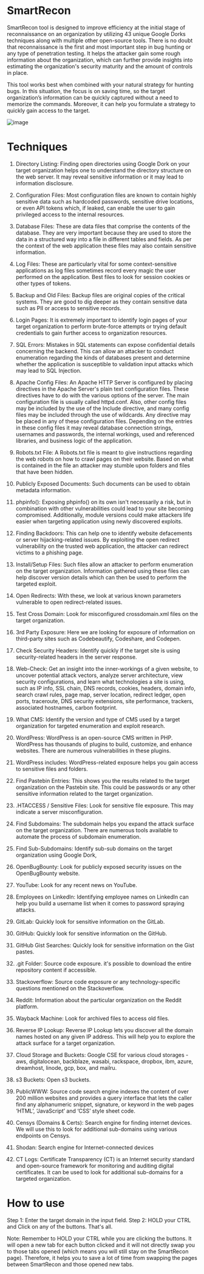 # SmartRecon
SmartRecon tool is designed to improve efficiency at the initial stage of reconnaissance on an organization by utilizing 43 unique Google Dorks techniques along with multiple other open-source tools. There is no doubt that reconnaissance is the first and most important step in bug hunting or any type of penetration testing. It helps the attacker gain some rough information about the organization, which can further provide insights into estimating the organization's security maturity and the amount of controls in place.

This tool works best when combined with your natural strategy for hunting bugs. In this situation, the focus is on saving time, so the target organization’s information can be quickly captured without a need to memorize the commands. Moreover, it can help you formulate a strategy to quickly gain access to the target.

![image](https://github.com/user-attachments/assets/a119f41d-3751-4772-beb7-9e6489570cd8)

# Techniques

1. Directory Listing: Finding open directories using Google Dork on your target organization helps one to understand the directory structure on the web server. It may reveal sensitive information or it may lead to information disclosure.

2. Configuration Files: Most configuration files are known to contain highly sensitive data such as hardcoded passwords, sensitive drive locations, or even API tokens which, if leaked, can enable the user to gain privileged access to the internal resources.

3. Database Files: These are data files that comprise the contents of the database. They are very important because they are used to store the data in a structured way into a file in different tables and fields. As per the context of the web application these files may also contain sensitive information.

4. Log Files: These are particularly vital for some context-sensitive applications as log files sometimes record every magic the user performed on the application. Best files to look for session cookies or other types of tokens.

5. Backup and Old Files: Backup files are original copies of the critical systems. They are good to dig deeper as they contain sensitive data such as PII or access to sensitive records.

6. Login Pages: It is extremely important to identify login pages of your target organization to perform brute-force attempts or trying default credentials to gain further access to organization resources.

7. SQL Errors: Mistakes in SQL statements can expose confidential details concerning the backend. This can allow an attacker to conduct enumeration regarding the kinds of databases present and determine whether the application is susceptible to validation input attacks which may lead to SQL Injection. 

8. Apache Config Files: An Apache HTTP Server is configured by placing directives in the Apache Server's plain text configuration files. These directives have to do with the various options of the server. The main configuration file is usually called httpd.conf. Also, other config files may be included by the use of the Include directive, and many config files may be included through the use of wildcards. Any directive may be placed in any of these configuration files. Depending on the entries in these config files it may reveal database connection strings, usernames and passwords, the internal workings, used and referenced libraries, and business logic of the application. 

9. Robots.txt File: A Robots.txt file is meant to give instructions regarding the web robots on how to crawl pages on their website. Based on what is contained in the file an attacker may stumble upon folders and files that have been hidden.

10. Publicly Exposed Documents: Such documents can be used to obtain metadata information.

11. phpinfo(): Exposing phpinfo() on its own isn't necessarily a risk, but in combination with other vulnerabilities could lead to your site becoming compromised. Additionally, module versions could make attackers life easier when targeting application using newly discovered exploits.

12. Finding Backdoors: This can help one to identify website defacements or server hijacking-related issues. By exploiting the open redirect vulnerability on the trusted web application, the attacker can redirect victims to a phishing page.

13. Install/Setup Files: Such files allow an attacker to perform enumeration on the target organization. Information gathered using these files can help discover version details which can then be used to perform the targeted exploit.

14. Open Redirects: With these, we look at various known parameters vulnerable to open redirect-related issues.

15. Test Cross Domain: Look for misconfigured crossdomain.xml files on the target organization.

16. 3rd Party Exposure: Here we are looking for exposure of information on third-party sites such as Codebeautify, Codeshare, and Codepen.

17. Check Security Headers: Identify quickly if the target site is using security-related headers in the server response.

18. Web-Check: Get an insight into the inner-workings of a given website, to uncover potential attack vectors, analyze server architecture, view security configurations, and learn what technologies a site is using, such as IP info, SSL chain, DNS records, cookies, headers, domain info, search crawl rules, page map, server location, redirect ledger, open ports, traceroute, DNS security extensions, site performance, trackers, associated hostnames, carbon footprint.

19. What CMS: Identify the version and type of CMS used by a target organization for targeted enumeration and exploit research.

20. WordPress: WordPress is an open-source CMS written in PHP. WordPress has thousands of plugins to build, customize, and enhance websites. There are numerous vulnerabilities in these plugins.

21. WordPress includes: WordPress-related exposure helps you gain access to sensitive files and folders.

22. Find Pastebin Entries: This shows you the results related to the target organization on the Pastebin site. This could be passwords or any other sensitive information related to the target organization.

23. .HTACCESS / Sensitive Files: Look for sensitive file exposure. This may indicate a server misconfiguration.

24. Find Subdomains: The subdomain helps you expand the attack surface on the target organization. There are numerous tools available to automate the process of subdomain enumeration.

25. Find Sub-Subdomains: Identify sub-sub domains on the target organization using Google Dork,

26. OpenBugBounty: Look for publicly exposed security issues on the OpenBugBounty website.

27. YouTube: Look for any recent news on YouTube.

28. Employees on LinkedIn: Identifying employee names on LinkedIn can help you build a username list when it comes to password spraying attacks.

29. GitLab: Quickly look for sensitive information on the GitLab.

30. GitHub: Quickly look for sensitive information on the GitHub.

31. GitHub Gist Searches: Quickly look for sensitive information on the Gist pastes.

32. .git Folder: Source code exposure. it's possible to download the entire repository content if accessible.

33. Stackoverflow: Source code exposure or any technology-specific questions mentioned on the Stackoverflow.

34. Reddit: Information about the particular organization on the Reddit platform.

35. Wayback Machine: Look for archived files to access old files.

36. Reverse IP Lookup: Reverse IP Lookup lets you discover all the domain names hosted on any given IP address. This will help you to explore the attack surface for a target organization.

37. Cloud Storage and Buckets: Google CSE for various cloud storages - aws, digitalocean, backblaze, wasabi, rackspace, dropbox, ibm, azure, dreamhost, linode, gcp, box, and mailru.

38. s3 Buckets: Open s3 buckets.

39. PublicWWW: Source code search engine indexes the content of over 200 million websites and provides a query interface that lets the caller find any alphanumeric snippet, signature, or keyword in the web pages ‘HTML’, ‘JavaScript’ and ‘CSS’ style sheet code.

40. Censys (Domains & Certs): Search engine for finding internet devices. We will use this to look for additional sub-domains using various endpoints on Censys.

41. Shodan: Search engine for Internet-connected devices

42. CT Logs: Certificate Transparency (CT) is an Internet security standard and open-source framework for monitoring and auditing digital certificates. It can be used to look for additional sub-domains for a targeted organization.

# How to use
Step 1: Enter the target domain in the input field.
Step 2: HOLD your CTRL and Click on any of the buttons.
That's all.

Note: Remember to HOLD your CTRL while you are clicking the buttons. It will open a new tab for each button clicked and it will not directly swap you to those tabs opened (which means you will still stay on the SmartRecon page). Therefore, it helps you to save a lot of time from swapping the pages between SmartRecon and those opened new tabs.







